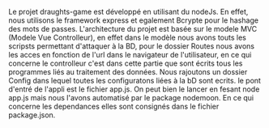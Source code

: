 Le projet draughts-game est développé en utilisant du nodeJs. En effet, nous utilisons le framework express et 
egalement Bcrypte pour le hashage des mots de passes. 
L'architecture du projet est basée sur le modele MVC (Modele Vue Controlleur), en effet 
dans le modèle nous avons touts les scripsts permettant d'attaquer à la BD, pour le dossier Routes nous avons les acces en fonction de l'url 
dans le navigateur de l'utilisateur, en ce qui concerne le controlleur c'est dans cette partie que sont écrits tous les programmes liés
au traitement des données.
Nous rajoutons un dossier Config dans lequel toutes les configuratons liées à la bD sont ecrits.
le pont d'entré de l'appli est le fichier app.js. On peut bien le lancer en fesant node app.js mais nous l'avons automatisé 
par le package nodemoon.
En ce qui concerne les dependances elles sont consignés dans le fichier package.json.

